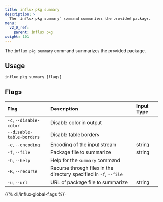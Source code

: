 ```yaml
---
title: influx pkg summary
description: >
  The 'influx pkg summary' command summarizes the provided package.
menu:
  v2_0_ref:
    parent: influx pkg
weight: 101
---
```


The `influx pkg summary` command summarizes the provided package.

## Usage
```
influx pkg summary [flags]
```

## Flags

| Flag                      | Description                                                        | Input Type |
|:----                      |:-----------                                                        |:---------- |
| `-c`, `--disable-color`   | Disable color in output                                            |            |
| `--disable-table-borders` | Disable table borders                                              |            |
| `-e`, `--encoding`        | Encoding of the input stream                                       | string     |
| `-f`, `--file`            | Package file to summarize                                          | string     |
| `-h`, `--help`            | Help for the `summary` command                                     |            |
| `-R`, `--recurse`         | Recurse through files in the directory specified in `-f`, `--file` |            |
| `-u`, `--url`             | URL of package file to summarize                                   | string     |


{{% cli/influx-global-flags %}}
